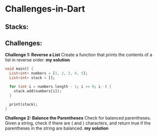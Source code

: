 # Challenges-in-Dart

## Stacks:
## Challenges:

**Challenge 1: Reverse a List**
Create a function that prints the contents of a list in reverse order.
**my solution**

```dart
void main() {
  List<int> numbers = [1, 2, 3, 4, 5];
  List<int> stack = [];

  for (int i = numbers.length - 1; i >= 0; i--) {
    stack.add(numbers[i]);
  }

  print(stack); 
}
```

**Challenge 2: Balance the Parentheses**
Check for balanced parentheses. Given a string, check if there are ( and ) characters, and return true if the parentheses in the string are balanced.
**my solution**

